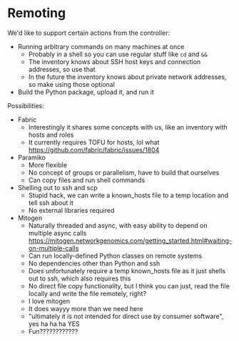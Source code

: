 # Remoting

We'd like to support certain actions from the controller:

- Running arbitrary commands on many machines at once
    - Probably in a shell so you can use regular stuff like `cd` and `&&`
    - The inventory knows about SSH host keys and connection addresses, so use that
    - In the future the inventory knows about private network addresses, so make using those optional
- Build the Python package, upload it, and run it

Possibilities:

- Fabric
    - Interestingly it shares some concepts with us, like an inventory with hosts and roles
    - It currently requires TOFU for hosts, lol what <https://github.com/fabric/fabric/issues/1804>
- Paramiko
    - More flexible
    - No concept of groups or parallelism, have to build that ourselves
    - Can copy files and run shell commands
- Shelling out to ssh and scp
    - Stupid hack, we can write a known_hosts file to a temp location and tell ssh about it
    - No external libraries required
- Mitogen
    - Naturally threaded and async, with easy ability to depend on multiple async calls
      <https://mitogen.networkgenomics.com/getting_started.html#waiting-on-multiple-calls>
    - Can run locally-defined Python classes on remote systems
    - No dependencies other than Python and ssh
    - Does unfortunately require a temp known_hosts file as it just shells out to ssh, which also requires this
    - No direct file copy functionality, but I think you can just, read the file locally and write the file remotely, right?
    - I love mitogen
    - It does wayyy more than we need here
    - "ultimately it is not intended for direct use by consumer software", yes ha ha ha YES
    - Fun????????????
